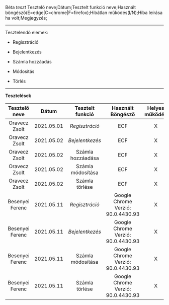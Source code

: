 Béta *teszt*
Tesztelő neve;Dátum;Tesztelt funkció neve;Használt böngésző(E=edge|C=chrome|F=firefox);Hibátlan működés(I/N);Hiba leírása ha volt;Megjegyzés;

----------------------------------------------

Tesztelendő elemek: 	

- Regisztráció

- Bejelentkezés

- Számla hozzáadás

- Módosítás

- Törlés

  

-----------------------------------

**Tesztelések**

| Tesztelő neve |   Dátum    | Tesztelt funkció  | Használt Böngésző | Helyes működés | Hiba leírása | Megjegyzés |
| :-----------: | :--------: | :---------------: | :---------------: | :------------: | :----------: | :--------: |
| Oravecz Zsolt | 2021.05.01 |  *Regisztráció*   |        ECF        |       X        |      -       |     -      |
| Oravecz Zsolt | 2021.05.02 |  *Bejelentkezés*  |        ECF        |       X        |      -       |     -      |
| Oravecz Zsolt | 2021.05.02 | Számla hozzáadása |        ECF        |       X        |      -       |     -      |
| Oravecz Zsolt | 2021.05.02 | Számla módosítása |        ECF        |       X        |      -       |     -      |
| Oravecz Zsolt | 2021.05.02 |  Számla törlése   |        ECF        |       X        |      -       |     -      |
| Besenyei Ferenc | 2021.05.11 |  *Regisztráció*   | Google Chrome Verzió: 90.0.4430.93 |       X        |      -       |     -      |
| Besenyei Ferenc | 2021.05.11 |  *Bejelentkezés*  | Google Chrome Verzió: 90.0.4430.93 |       X        |      -       |     -      |
| Besenyei Ferenc | 2021.05.11 | Számla módosítása | Google Chrome Verzió: 90.0.4430.93 |       X        |      -       |     -      |
| Besenyei Ferenc | 2021.05.11 |  Számla törlése   | Google Chrome Verzió: 90.0.4430.93 |       X        |      -       |     -      |

